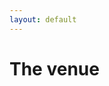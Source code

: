 ```yaml
---
layout: default
---
```


# The venue
<!-- ![Venue1](/assets/img/venue1.JPG){:class="img-responsive"} -->

<!-- <img id="myimg"> -->

<script src="https://www.gstatic.com/firebasejs/8.8.1/firebase-app.js"></script>
<script src="https://www.gstatic.com/firebasejs/8.8.1/firebase-storage.js"></script>
<script>
  console.log("start");
  var firebaseConfig = {
    apiKey: "AIzaSyA05ANqcrmkv-zGgo35y-mGyEwM42UkPlM",
    authDomain: "elliotandtina.firebaseapp.com",
    projectId: "elliotandtina",
    storageBucket: "elliotandtina.appspot.com",
    messagingSenderId: "1090811861387",
    appId: "1:1090811861387:web:e00d750cacf1002d7fb78e"
  };
  // Initialize Firebase
  firebase.initializeApp(firebaseConfig);
  var storage = firebase.storage();
  var pathReference = storage.ref('venue/bridge1.JPG');
  pathReference.getDownloadURL()
    .then((url) => {
      // console.log(url)
      // var img = document.getElementById('myimg');
      // img.setAttribute('src', url);
      var newImgElement = document.createElement('img');  //creating element
      newImgElement.setAttribute('class', "img-responsive");
      newImgElement.setAttribute('src', url);
      const section = document.getElementsByTagName("section")[0]; 
      // console.log(section)
      section.appendChild(newImgElement);           //appending the element
    }).catch((e) => {
      console.log(e)
    });
  console.log("end")
</script>